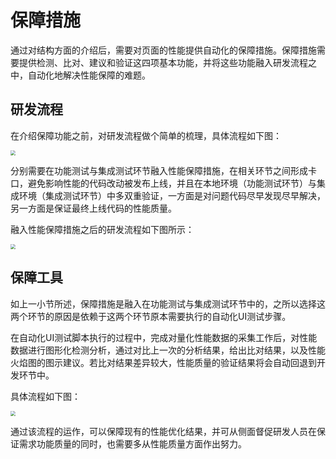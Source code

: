 # 保障措施
通过对结构方面的介绍后，需要对页面的性能提供自动化的保障措施。保障措施需要提供检测、比对、建议和验证这四项基本功能，并将这些功能融入研发流程之中，自动化地解决性能保障的难题。

## 研发流程
在介绍保障功能之前，对研发流程做个简单的梳理，具体流程如下图：

<img src="https://s3.ax1x.com/2021/01/28/y9lutg.png" style="zoom:50%" /> 

分别需要在功能测试与集成测试环节融入性能保障措施，在相关环节之间形成卡口，避免影响性能的代码改动被发布上线，并且在本地环境（功能测试环节）与集成环境（集成测试环节）中多双重验证，一方面是对问题代码尽早发现尽早解决，另一方面是保证最终上线代码的性能质量。

融入性能保障措施之后的研发流程如下图所示：

<img src="https://s3.ax1x.com/2021/01/28/y91cMn.png" style="zoom:50%" /> 



## 保障工具

如上一小节所述，保障措施是融入在功能测试与集成测试环节中的，之所以选择这两个环节的原因是依赖于这两个环节原本需要执行的自动化UI测试步骤。

在自动化UI测试脚本执行的过程中，完成对量化性能数据的采集工作后，对性能数据进行图形化检测分析，通过对比上一次的分析结果，给出比对结果，以及性能火焰图的图示建议。若比对结果差异较大，性能质量的验证结果将会自动回退到开发环节中。

具体流程如下图：

<img src="https://s3.ax1x.com/2021/01/28/y9Y4gg.png" style="zoom:50%" /> 

通过该流程的运作，可以保障现有的性能优化结果，并可从侧面督促研发人员在保证需求功能质量的同时，也需要多从性能质量方面作出努力。